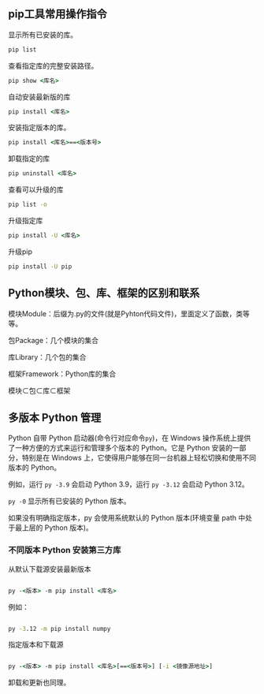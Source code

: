 ## pip工具常用操作指令

显示所有已安装的库。

```cmd
pip list
```

 查看指定库的完整安装路径。

```cmd
pip show <库名>
```

自动安装最新版的库

```cmd
pip install <库名>
```

安装指定版本的库。

```cmd
pip install <库名>==<版本号>
```

卸载指定的库

```cmd
pip uninstall <库名>   
```

查看可以升级的库

```cmd
pip list -o
```

升级指定库

```cmd
pip install -U <库名>
```



升级pip

```cmd
pip install -U pip
```

## Python模块、包、库、框架的区别和联系

模块Module：后缀为.py的文件(就是Pyhton代码文件)，里面定义了函数，类等等。

包Package：几个模块的集合

库Library：几个包的集合

框架Framework：Python库的集合

模块⊂包⊂库⊂框架

## 多版本 Python 管理

Python 自带 Python 启动器(命令行对应命令`py`)，在 Windows 操作系统上提供了一种方便的方式来运行和管理多个版本的 Python。它是 Python 安装的一部分，特别是在 Windows 上，它使得用户能够在同一台机器上轻松切换和使用不同版本的 Python。

例如，运行 `py -3.9` 会启动 Python 3.9，运行 `py -3.12` 会启动 Python 3.12。

`py -0` 显示所有已安装的 Python 版本。

如果没有明确指定版本，py 会使用系统默认的 Python 版本(环境变量 path 中处于最上层的 Python 版本)。

### 不同版本 Python 安装第三方库

从默认下载源安装最新版本

```cmd

py -<版本> -m pip install <库名>

```

例如：

```cmd

py -3.12 -m pip install numpy

```

指定版本和下载源

```cmd

py -<版本> -m pip install <库名>[==<版本号>] [-i <镜像源地址>]

```

卸载和更新也同理。
